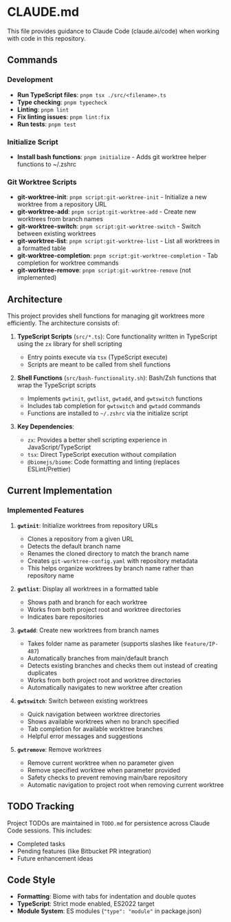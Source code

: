 # CLAUDE.md

This file provides guidance to Claude Code (claude.ai/code) when working with code in this repository.

## Commands

### Development
- **Run TypeScript files**: `pnpm tsx ./src/<filename>.ts`
- **Type checking**: `pnpm typecheck`
- **Linting**: `pnpm lint`
- **Fix linting issues**: `pnpm lint:fix`
- **Run tests**: `pnpm test`

### Initialize Script
- **Install bash functions**: `pnpm initialize` - Adds git worktree helper functions to ~/.zshrc

### Git Worktree Scripts  
- **git-worktree-init**: `pnpm script:git-worktree-init` - Initialize a new worktree from a repository URL
- **git-worktree-add**: `pnpm script:git-worktree-add` - Create new worktrees from branch names
- **git-worktree-switch**: `pnpm script:git-worktree-switch` - Switch between existing worktrees
- **git-worktree-list**: `pnpm script:git-worktree-list` - List all worktrees in a formatted table
- **git-worktree-completion**: `pnpm script:git-worktree-completion` - Tab completion for worktree commands
- **git-worktree-remove**: `pnpm script:git-worktree-remove` (not implemented)

## Architecture

This project provides shell functions for managing git worktrees more efficiently. The architecture consists of:

1. **TypeScript Scripts** (`src/*.ts`): Core functionality written in TypeScript using the `zx` library for shell scripting
   - Entry points execute via `tsx` (TypeScript execute)
   - Scripts are meant to be called from shell functions

2. **Shell Functions** (`src/bash-functionality.sh`): Bash/Zsh functions that wrap the TypeScript scripts
   - Implements `gwtinit`, `gwtlist`, `gwtadd`, and `gwtswitch` functions
   - Includes tab completion for `gwtswitch` and `gwtadd` commands
   - Functions are installed to `~/.zshrc` via the initialize script

3. **Key Dependencies**:
   - `zx`: Provides a better shell scripting experience in JavaScript/TypeScript
   - `tsx`: Direct TypeScript execution without compilation
   - `@biomejs/biome`: Code formatting and linting (replaces ESLint/Prettier)

## Current Implementation

### Implemented Features

1. **`gwtinit`**: Initialize worktrees from repository URLs
   - Clones a repository from a given URL
   - Detects the default branch name
   - Renames the cloned directory to match the branch name
   - Creates `git-worktree-config.yaml` with repository metadata
   - This helps organize worktrees by branch name rather than repository name

2. **`gwtlist`**: Display all worktrees in a formatted table
   - Shows path and branch for each worktree
   - Works from both project root and worktree directories
   - Indicates bare repositories

3. **`gwtadd`**: Create new worktrees from branch names
   - Takes folder name as parameter (supports slashes like `feature/IP-487`)
   - Automatically branches from main/default branch
   - Detects existing branches and checks them out instead of creating duplicates
   - Works from both project root and worktree directories
   - Automatically navigates to new worktree after creation

4. **`gwtswitch`**: Switch between existing worktrees
   - Quick navigation between worktree directories
   - Shows available worktrees when no branch specified
   - Tab completion for available worktree branches
   - Helpful error messages and suggestions

5. **`gwtremove`**: Remove worktrees
   - Remove current worktree when no parameter given
   - Remove specified worktree when parameter provided
   - Safety checks to prevent removing main/bare repository
   - Automatic navigation to project root when removing current worktree

## TODO Tracking

Project TODOs are maintained in `TODO.md` for persistence across Claude Code sessions. This includes:
- Completed tasks
- Pending features (like Bitbucket PR integration)
- Future enhancement ideas

## Code Style

- **Formatting**: Biome with tabs for indentation and double quotes
- **TypeScript**: Strict mode enabled, ES2022 target
- **Module System**: ES modules (`"type": "module"` in package.json)